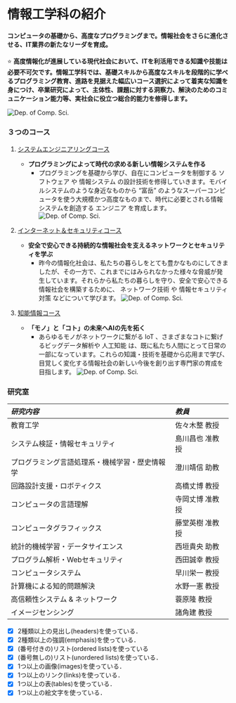 # 情報工学科の紹介
<!-- Markdown記法を使って学科の紹介ページを作る -->
#### コンピュータの基礎から、高度なプログラミングまで。情報社会をさらに進化させる、IT業界の新たなリーダを育成。

:star: **高度情報化が進展している現代社会において、ITを利活用できる知識や技能は必要不可欠です。情報工学科では、基礎スキルから高度なスキルを段階的に学べるプログラミング教育、進路を見据えた幅広いコース選択によって着実な知識を身につけ、卒業研究によって、主体性、課題に対する洞察力、解決のためのコミュニケーション能力等、実社会に役立つ総合的能力を修得します。**

![Dep. of Comp. Sci.](https://feng.takushoku-u.ac.jp/albums/abm00014681.jpg "情報工学科")

### ３つのコース

1. [システムエンジニアリングコース](https://feng.takushoku-u.ac.jp/composition/cs.html#anchor01 "sisutemuenjinia")

     - __プログラミングによって時代の求める新しい情報システムを作る__
       - プログラミングを基礎から学び、自在にコンピュータを制御する ソフトウェア や 情報システム の設計技術を修得していきます。モバイルシステムのような身近なものから “富岳” のようなスーパーコンピュータを使う大規模かつ高度なものまで、時代に必要とされる情報システムを創造する エンジニア を育成します。
![Dep. of Comp. Sci.](https://feng.takushoku-u.ac.jp/albums/abm00014679.jpg)
1. [インターネット＆セキュリティコース](https://feng.takushoku-u.ac.jp/composition/cs.html#anchor02 "net&sekyuriteli")
    - **安全で安心できる持続的な情報社会を支えるネットワークとセキュリティを学ぶ**
      - 昨今の情報化社会は、私たちの暮らしをとても豊かなものにしてきましたが、その一方で、これまでにはみられなかった様々な脅威が発生しています。それらから私たちの暮らしを守り、安全で安心できる情報社会を構築するために、 ネットワーク技術 や 情報セキュリティ対策 などについて学びます。
![Dep. of Comp. Sci.](https://feng.takushoku-u.ac.jp/albums/abm00014680.jpg)
1.  [知能情報コース](https://feng.takushoku-u.ac.jp/composition/cs.html#anchor03 "tinoujouhou")
    - **「モノ」と「コト」の未来へAIの先を拓く**
      - あらゆるモノがネットワークに繋がる IoT 、さまざまなコトに繋げるビッグデータ解析や 人工知能 は、既に私たち人間にとって日常の一部になっています。これらの知識・技術を基礎から応用まで学び、目覚しく変化する情報社会の新しい今後を創り出す専門家の育成を目指します。
![Dep. of Comp. Sci.](https://feng.takushoku-u.ac.jp/albums/abm00014681.jpg)

### 研究室

|_研究内容_|*教員*|
|:---|:---|
|教育工学 |佐々木整 教授 |
|システム検証・情報セキュリティ |島川昌也 准教授|
|プログラミング言語処理系・機械学習・歴史情報学 |澄川靖信 助教|
|回路設計支援・ロボティクス|高橋丈博 教授|
|コンピュータの言語理解|寺岡丈博 准教授|
|コンピュータグラフィックス|藤堂英樹 准教授|
|統計的機械学習・データサイエンス |西垣貴央 助教|
|プログラム解析・Webセキュリティ |西田誠幸 教授|
|コンピュータシステム |早川栄一 教授|
|計算機による知的問題解決 |水野一憲 教授|
|高信頼性システム & ネットワーク |蓑原隆 教授|
|イメージセンシング |諸角建 教授|


<!-- この部分より上に記述を追加して下のチェックボックスで確認する -->
- [x] 2種類以上の見出し(headers)を使っている．
- [x] 2種類以上の強調(emphasis)を使っている．
- [x] (番号付きの)リスト(ordered lists)を使っている
- [x] (番号無しの)リスト(unordered lists)を使っている．
- [x] 1つ以上の画像(images)を使っている．
- [x] 1つ以上のリンク(links)を使っている．
- [x] 1つ以上の表(tables)を使っている．
- [x] 1つ以上の絵文字を使っている．
